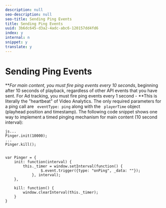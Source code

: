 ```yaml
---
description: null
seo-description: null
seo-title: Sending Ping Events
title: Sending Ping Events
uuid: 3b6dc645-d3a2-4adc-abc6-120157dd4fd6
index: y
internal: n
snippet: y
translate: y
---
```


# Sending Ping Events


<a id="section_sml_4cy_lcb"></a>

***For main content, you must fire ping events every 10 seconds*, beginning after 10 seconds of playback, regardless of other API events that you have sent. For Ad tracking, you must fire ping events every 1 second - **This is literally the "heartbeat" of Video Analytics. The only required parameters for a ping call are ` eventType: ping` along with the ` playerTime` object (playhead position and timestamp). The following code snippet shows one way to implement a timed pinging mechanism for main content (10 second interval): 
```
js... 
Pinger.init(10000); 
... 
Pinger.kill(); 
 
 
var Pinger = { 
    init: function(interval) { 
        this._timer = window.setInterval(function() { 
                $.event.trigger({type: "onPing", _data: ""}); 
            }, interval); 
    }, 
     
    kill: function() { 
        window.clearInterval(this._timer); 
    } 
}
```

